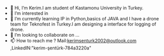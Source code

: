 - 👋 Hi, I’m Kerim.I am student of Kastamonu University in Turkey.
- 👀 I’m interested in 
- 🌱 I’m currently learning IP in Python,basics of JAVA and I have a drone team for Teknofest in Turkey.I am designing a interface for logging of drone.
- 💞️ I’m looking to collaborate on ...
- 📫 How to reach me ? Mail:kerimsenturk2002@outlook.com ,LinkedIN:"kerim-şentürk-784a3220a"

<!---
kerimsenturk5734/kerimsenturk5734 is a ✨ special ✨ repository because its `README.md` (this file) appears on your GitHub profile.
You can click the Preview link to take a look at your changes.
--->
